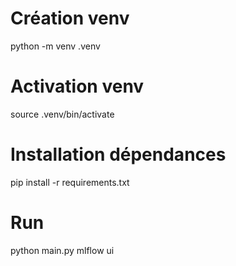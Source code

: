 # Création venv
python -m venv .venv

# Activation venv
source .venv/bin/activate

# Installation dépendances
pip install -r requirements.txt

# Run
python main.py
mlflow ui

